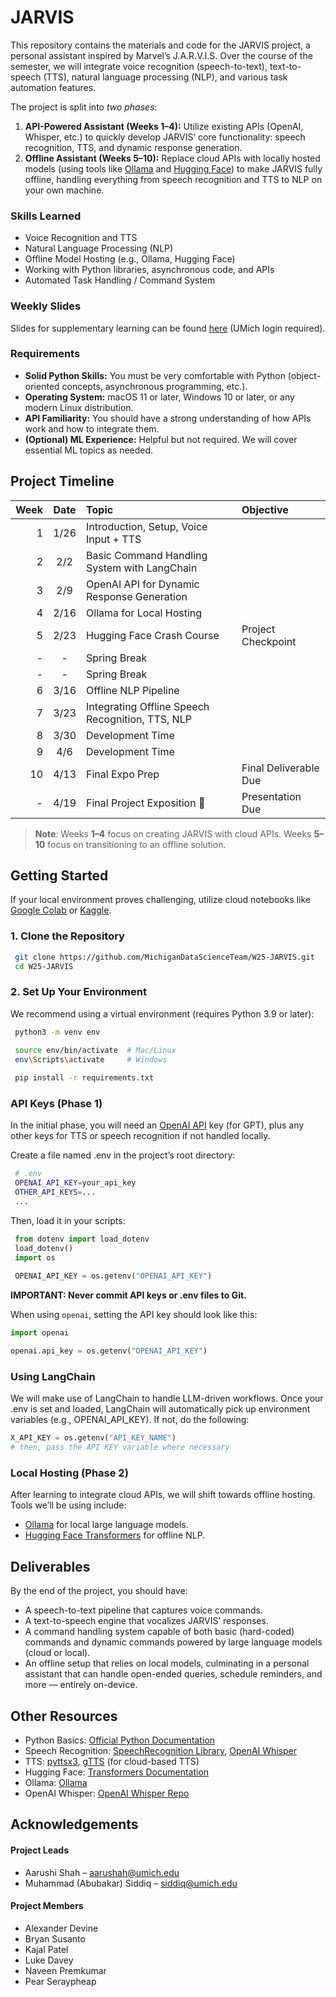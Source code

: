 # JARVIS

This repository contains the materials and code for the JARVIS project, a personal assistant inspired by Marvel’s J.A.R.V.I.S. Over the course of the semester, we will integrate voice recognition (speech-to-text), text-to-speech (TTS), natural language processing (NLP), and various task automation features.

The project is split into *two phases*:
1. **API-Powered Assistant (Weeks 1–4):** Utilize existing APIs (OpenAI, Whisper, etc.) to quickly develop JARVIS’ core functionality: speech recognition, TTS, and dynamic response generation.
2. **Offline Assistant (Weeks 5–10):** Replace cloud APIs with locally hosted models (using tools like [Ollama](https://ollama.ai/) and [Hugging Face](https://huggingface.co/)) to make JARVIS fully offline, handling everything from speech recognition and TTS to NLP on your own machine.

### Skills Learned 
- Voice Recognition and TTS
- Natural Language Processing (NLP)
- Offline Model Hosting (e.g., Ollama, Hugging Face)
- Working with Python libraries, asynchronous code, and APIs
- Automated Task Handling / Command System

### Weekly Slides 
Slides for supplementary learning can be found [here](https://drive.google.com/drive/folders/1bRHaBEFkx2ifdLgm-WceLcliEblSebY6?usp=sharing) (UMich login required).

### Requirements
- **Solid Python Skills:** You must be very comfortable with Python (object-oriented concepts, asynchronous programming, etc.).
- **Operating System:** macOS 11 or later, Windows 10 or later, or any modern Linux distribution.
- **API Familiarity:** You should have a strong understanding of how APIs work and how to integrate them.
- **(Optional) ML Experience:** Helpful but not required. We will cover essential ML topics as needed.

## Project Timeline

| Week | Date  | Topic                                            | Objective             |
|-----:|:-----:|:-------------------------------------------------|:----------------------|
| 1    | 1/26  | Introduction, Setup, Voice Input + TTS           | |
| 2    | 2/2   | Basic Command Handling System with LangChain     | |
| 3    | 2/9   | OpenAI API for Dynamic Response Generation       | |
| 4    | 2/16  | Ollama for Local Hosting                         | |
| 5    | 2/23  | Hugging Face Crash Course                        | Project Checkpoint    |
| -    | -     | Spring Break                                     | |
| -    | -     | Spring Break                                     | |
| 6    | 3/16  | Offline NLP Pipeline                             | |
| 7    | 3/23  | Integrating Offline Speech Recognition, TTS, NLP | |
| 8    | 3/30  | Development Time                                 | |
| 9    | 4/6   | Development Time                                 | |
| 10   | 4/13  | Final Expo Prep                                  | Final Deliverable Due |
| -    | 4/19  | Final Project Exposition 🎉                      | Presentation Due      |


> **Note**: Weeks **1–4** focus on creating JARVIS with cloud APIs. Weeks **5–10** focus on transitioning to an offline solution.

## Getting Started

If your local environment proves challenging, utilize cloud notebooks like [Google Colab](https://colab.research.google.com/) or [Kaggle](https://www.kaggle.com/).

### 1. Clone the Repository
   ```bash
    git clone https://github.com/MichiganDataScienceTeam/W25-JARVIS.git
    cd W25-JARVIS
   ```
### 2. Set Up Your Environment
We recommend using a virtual environment (requires Python 3.9 or later):
   ```bash
    python3 -m venv env

    source env/bin/activate  # Mac/Linux
    env\Scripts\activate     # Windows
    
    pip install -r requirements.txt
   ```

### API Keys (Phase 1)
In the initial phase, you will need an [OpenAI API](https://openai.com/) key (for GPT), plus any other keys for TTS or speech recognition if not handled locally.

Create a file named .env in the project’s root directory:
   ```bash
    # .env
    OPENAI_API_KEY=your_api_key
    OTHER_API_KEYS=...
    ...
   ```
Then, load it in your scripts:
   ```py
    from dotenv import load_dotenv
    load_dotenv()
    import os
    
    OPENAI_API_KEY = os.getenv("OPENAI_API_KEY")
   ```
**__**IMPORTANT:**__ Never commit API keys or .env files to Git.**

When using `openai`, setting the API key should look like this:
  ```py
  import openai
  
  openai.api_key = os.getenv("OPENAI_API_KEY")
  ```

### Using LangChain

We will make use of LangChain to handle LLM-driven workflows. Once your .env is set and loaded, LangChain will automatically pick up environment variables (e.g., OPENAI_API_KEY). If not, do the following:

```py
X_API_KEY = os.getenv("API_KEY_NAME")
# then, pass the API KEY variable where necessary
```

### Local Hosting (Phase 2)
After learning to integrate cloud APIs, we will shift towards offline hosting. Tools we’ll be using include:
- [Ollama](https://ollama.ai/) for local large language models.
- [Hugging Face Transformers](https://github.com/huggingface/transformers) for offline NLP.

## Deliverables
By the end of the project, you should have:
- A speech-to-text pipeline that captures voice commands.
- A text-to-speech engine that vocalizes JARVIS’ responses.
- A command handling system capable of both basic (hard-coded) commands and dynamic commands powered by large language models (cloud or local).
- An offline setup that relies on local models, culminating in a personal assistant that can handle open-ended queries, schedule reminders, and more — entirely on-device.

## Other Resources
- Python Basics: [Official Python Documentation](https://docs.python.org/3/)
- Speech Recognition: [SpeechRecognition Library](https://pypi.org/project/SpeechRecognition/), [OpenAI Whisper](https://github.com/openai/whisper)
- TTS: [pyttsx3](https://pypi.org/project/pyttsx3/), [gTTS](https://pypi.org/project/gTTS/) (for cloud-based TTS)
- Hugging Face: [Transformers Documentation](https://github.com/huggingface/transformers)
- Ollama: [Ollama](https://ollama.ai/)
- OpenAI Whisper: [OpenAI Whisper Repo](https://github.com/openai/whisper)

## Acknowledgements 
#### Project Leads
- Aarushi Shah – aarushah@umich.edu
- Muhammad (Abubakar) Siddiq – siddiq@umich.edu

#### Project Members
- Alexander Devine
- Bryan Susanto
- Kajal Patel
- Luke Davey
- Naveen Premkumar
- Pear Seraypheap
